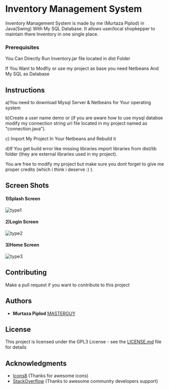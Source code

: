# Inventory Management System

Inventory Management System is made by me (Murtaza Piplod) in Java(Swing) With My SQL Database.
It allows user/local shopkepper to maintain there Inventory in one single place.


### Prerequisites

You Can Directly Run Inventory.jar file located in dist Folder

If You Want to Modfiy or use my project as base you need Netbeans And My SQL as Database

## Instructions
a)You need to download Mysql Server  & Netbeans for Your operating system

b)Create a user name demo or (if you are aware how to use mysql databse modify my connection string url file located in my project named as "connection.java").

c) Import My Project In Your Netbeans and Rebuild it

d)If You get build error like missing libraries import libraries from dist/lib folder (they are external libraries used in my project).

You are free to modify my project but make sure you dont forget to give me proper credits (which i think i deserve :) ).

## Screen Shots

#### 1)Splash Screen
<img src="https://i.ibb.co/pKrwxDc/type1.png" alt="type1" border="0">

#### 2)Login Screen
<img src="https://i.ibb.co/qy3FdNB/type2.png" alt="type2" border="0">

#### 3)Home Screen
<img src="https://i.ibb.co/4svB01D/type3.png" alt="type3" border="0">


## Contributing

Make a pull request if you want to contribute to this project 


## Authors

* **Murtaza Piplod** [MASTERGUY](https://github.com/MASTERGUY/)


## License

This project is licensed under the GPL3 License - see the [LICENSE.md](LICENSE.md) file for details

## Acknowledgments

* [Icons8](https://icons8.com) (Thanks for awesome icons) 
* [StackOverflow](https://stackoverflow.com) (Thanks to awesome community developers support)


